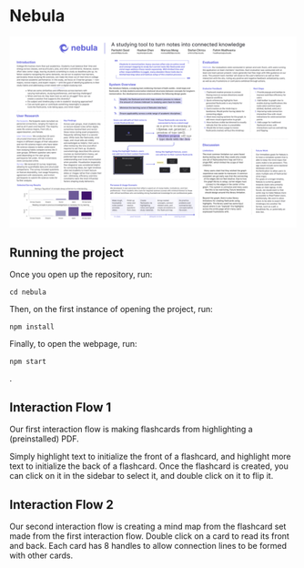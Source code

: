 # Nebula

<img src="nebula-poster.png" />

## Running the project
Once you open up the repository, run:

```
cd nebula
```
Then, on the first instance of opening the project, run:
```
npm install
```

Finally, to open the webpage, run:
```
npm start
```
.
## Interaction Flow 1
Our first interaction flow is making flashcards from highlighting a (preinstalled) PDF.

Simply highlight text to initialize the front of a flashcard, and highlight more text to initialize the back of a flashcard. Once the flashcard is created, you can click on it in the sidebar to select it, and double click on it to flip it.

## Interaction Flow 2
Our second interaction flow is creating a mind map from the flashcard set made from the first interaction flow. Double click on a card to read its front and back. Each card has 8 handles to allow connection lines to be formed with other cards.
